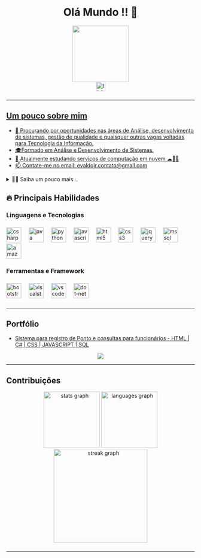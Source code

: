 
<h1 align="center"> Olá Mundo !! 👋</h1>

<div align="center">
  <img height="150" src="https://github.com/Git-Mota/Git-Mota/assets/143835833/3f0d547f-ba6a-42fe-9d60-04be7365a59c"  />
</div>

<div align="center">
  <a href="https://www.linkedin.com/in/evaldo-mota-junior" target="_blank">
    <img src="https://img.shields.io/static/v1?message=LinkedIn&logo=linkedin&label=&color=0077B5&logoColor=white&labelColor=&style=for-the-badge" height="25" alt="linkedin logo"  />
</div>

###
---
## Um pouco sobre mim
- 🔭 Procurando por oportunidades nas áreas de Análise, desenvolvimento de sistemas, gestão de qualidade e quaisquer outras vagas voltadas para Tecnologia da Informação.
- 🎓Formado em Análise e Desenvolvimento de Sistemas.
- 🌱 Atualmente estudando serviços de computação em nuvem ☁👨‍💻
- 📫 Contate-me no email: evaldojr.contato@gmail.com
<details>
  <summary>👨‍💻 Saiba um pouco mais...</summary>

  - 💬 Tenho 23 anos, moro em São Paulo-SP. Tenho experiência com C#, SQL, HTML e Análise de dados.
  - 👔 Trabalhei por 2 anos na LATAM Airlines no setor de planejamento, o que me ajudou a desenvolver diversas habilidades e entender como portar-se perante um cenário corporativo.
  - 💂‍♂️ Trabalhei por 5 anos no Exército Brasileiro, sendo promovido por mérito de soldado à sargento no respectivo período. A experiência militar aprimorou minha liderança, capacidade de resolução de problemas, gestão de crise, gestão de equipe e coordenação de atividades administrativas e operacionais. Essas habilidades não apenas agregaram à minha abordagem profissional, mas também proporcionam uma perspectiva única e uma mentalidade resiliente diante dos desafios e perante à rotina militar.
</details>

## 🔥 Principais Habilidades
<h3 align="left">Linguagens e Tecnologias</h3>

###

<div align="left">
  <img src="https://cdn.jsdelivr.net/gh/devicons/devicon/icons/csharp/csharp-original.svg" height="40" alt="csharp logo"  />
  <img width="12" />
  <img src="https://cdn.jsdelivr.net/gh/devicons/devicon/icons/java/java-original.svg" height="40" alt="java logo"  />
  <img width="12" />
  <img src="https://cdn.jsdelivr.net/gh/devicons/devicon/icons/python/python-original.svg" height="40" alt="python logo"  />
  <img width="12" />
  <img src="https://cdn.jsdelivr.net/gh/devicons/devicon/icons/javascript/javascript-original.svg" height="40" alt="javascript logo"  />
  <img width="12" />
  <img src="https://cdn.jsdelivr.net/gh/devicons/devicon/icons/html5/html5-original.svg" height="40" alt="html5 logo"  />
  <img width="12" />
  <img src="https://cdn.jsdelivr.net/gh/devicons/devicon/icons/css3/css3-original.svg" height="40" alt="css3 logo"  />
  <img width="12" />
  <img src="https://cdn.jsdelivr.net/gh/devicons/devicon/icons/jquery/jquery-original.svg" height="40" alt="jquery logo"  />
  <img width="12" />
  <img src="https://www.svgrepo.com/show/303229/microsoft-sql-server-logo.svg" alt="mssql" width="40" height="40"  />
  <img width="12" />
  <img src="https://cdn.jsdelivr.net/gh/devicons/devicon/icons/amazonwebservices/amazonwebservices-original.svg" height="40" alt="amazonwebservices logo"  />
</div>

###

<h3 align="left">Ferramentas e Framework</h3>

###

<div align="left">
  <img src="https://cdn.jsdelivr.net/gh/devicons/devicon/icons/bootstrap/bootstrap-original.svg" height="40" alt="bootstrap logo"  />
  <img width="12" />
  <img src="https://cdn.jsdelivr.net/gh/devicons/devicon/icons/visualstudio/visualstudio-plain.svg" height="40" alt="visualstudio logo"  />
  <img width="12" />
  <img src="https://cdn.jsdelivr.net/gh/devicons/devicon/icons/vscode/vscode-original.svg" height="40" alt="vscode logo"  />
  <img width="12" />
  <img src="https://cdn.jsdelivr.net/gh/devicons/devicon/icons/dot-net/dot-net-original.svg" height="40" alt="dot-net logo"  />
</div>

###
---
## Portfólio
- [Sistema para registro de Ponto e consultas para funcionários - HTML | C# | CSS | JAVASCRIPT | SQL](https://github.com/Git-Mota/Folha_Pagamento_Web)
<!-- - [Sistema para registro e consulta de funcionário,ponto,férias,demonstrativo financeiro e folha de pagamento - C# | SQL](https://github.com/Git-Mota/Folha_de_pagamento_Desktop) || manutenção -->

<div align="center">
  <img src="https://github.com/Git-Mota/Git-Mota/assets/143835833/e33d5502-065e-47fe-85a3-6000b3909ea6"  />
</div>


---

## Contribuições
  
<div align="center">
  <img src="https://github-readme-stats.vercel.app/api?username=Git-Mota&hide_title=false&hide_rank=true&show_icons=true&include_all_commits=true&count_private=true&disable_animations=false&theme=react&locale=pt-br&hide_border=true&order=1" height="150" alt="stats graph"  />
  <img src="https://github-readme-stats.vercel.app/api/top-langs?username=Git-Mota&locale=pt-br&hide_title=false&layout=compact&card_width=320&langs_count=5&theme=react&hide_border=true&order=2" height="150" alt="languages graph"  />
  <img src="https://streak-stats.demolab.com?user=Git-Mota&locale=pt-br&mode=daily&theme=react&hide_border=true&border_radius=5&order=3" height="250" alt="streak graph"  />
</div>

###

---





